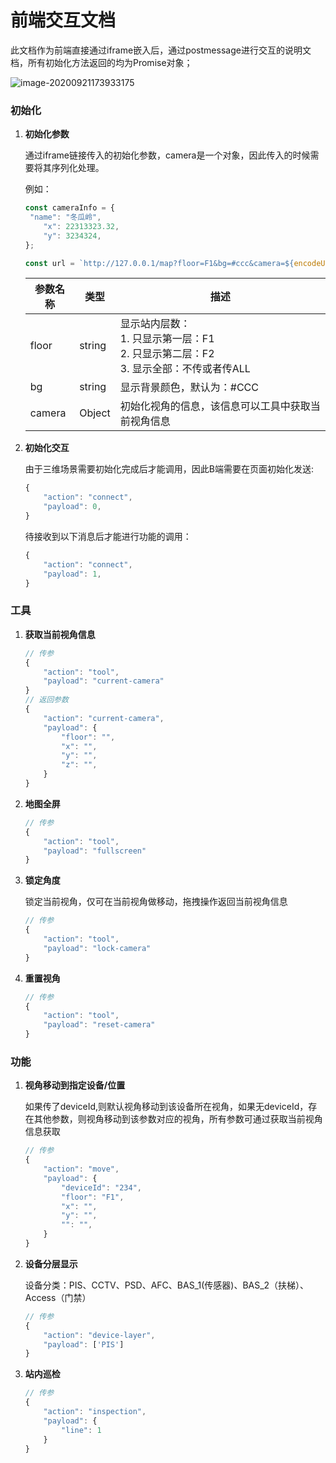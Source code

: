 # 前端交互文档

此文档作为前端直接通过iframe嵌入后，通过postmessage进行交互的说明文档，所有初始化方法返回的均为Promise对象；

![image-20200921173933175](C:\Users\jevin\AppData\Roaming\Typora\typora-user-images\image-20200921173933175.png)

### 初始化

1. **初始化参数**

   通过iframe链接传入的初始化参数，camera是一个对象，因此传入的时候需要将其序列化处理。

   例如：

   ```js
   const cameraInfo = {
   	"name": "冬瓜岭",
       "x": 22313323.32,
       "y": 3234324,
   };
   
   const url = `http://127.0.0.1/map?floor=F1&bg=#ccc&camera=${encodeURI(JSON.stringify(cameraInfo))}`;
   
   ```

   | 参数名称 | 类型   | 描述                                                         |
   | -------- | ------ | ------------------------------------------------------------ |
   | floor    | string | 显示站内层数：<br />1. 只显示第一层：F1<br />2. 只显示第二层：F2<br />3. 显示全部：不传或者传ALL |
   | bg       | string | 显示背景颜色，默认为：#CCC                                   |
   | camera   | Object | 初始化视角的信息，该信息可以工具中获取当前视角信息           |


2. **初始化交互**

   由于三维场景需要初始化完成后才能调用，因此B端需要在页面初始化发送:

   ```javascript
   {
       "action": "connect",
       "payload": 0,
   }
   ```

   待接收到以下消息后才能进行功能的调用：

   ```javascript
   {
       "action": "connect",
       "payload": 1,
   }
   ```

   

### 工具

1. **获取当前视角信息**

   ```javascript
   // 传参
   {
       "action": "tool",
       "payload": "current-camera"
   }
   // 返回参数
   {
       "action": "current-camera",
       "payload": {
           "floor": "",
           "x": "",
           "y": "",
           "z": "",
       }  
   }
   
   ```

   

2. **地图全屏**

   ```js
   // 传参
   {
       "action": "tool",
       "payload": "fullscreen"
   }
   ```
   
   

3. **锁定角度**

   锁定当前视角，仅可在当前视角做移动，拖拽操作返回当前视角信息

   ```javascript
   // 传参
   {
       "action": "tool",
       "payload": "lock-camera"
   }
   ```
   
   
   
4. **重置视角**

   ```javascript
   // 传参
   {
       "action": "tool",
       "payload": "reset-camera"
   }
   ```
   
   

### 功能

1. **视角移动到指定设备/位置**

   如果传了deviceId,则默认视角移动到该设备所在视角，如果无deviceId，存在其他参数，则视角移动到该参数对应的视角，所有参数可通过获取当前视角信息获取
   
   ```javascript
   // 传参
   {
       "action": "move",
       "payload": {
           "deviceId": "234",
           "floor": "F1",
           "x": "",
           "y": "",
           "": "",
       }
   }
   ```

2. **设备分层显示**

	设备分类：PIS、CCTV、PSD、AFC、BAS_1(传感器)、BAS_2（扶梯）、Access（门禁）

    ```javascript
    // 传参
    {
        "action": "device-layer",
        "payload": ['PIS']
    }
    ```



3. **站内巡检**
    
    ```javascript
    // 传参
    {
        "action": "inspection",
        "payload": {
            "line": 1
        }
    }
    ```

